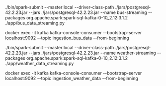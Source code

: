 ./bin/spark-submit --master local --driver-class-path ./jars/postgresql-42.2.23.jar --jars ./jars/postgresql-42.2.23.jar --name bus-streaming --packages org.apache.spark:spark-sql-kafka-0-10_2.12:3.1.2 ./app/bus_data_streaming.py

docker exec -it kafka kafka-console-consumer --bootstrap-server localhost:9092 --topic ingestion_bus_data --from-beginning

./bin/spark-submit --master local --driver-class-path ./jars/postgresql-42.2.23.jar --jars ./jars/postgresql-42.2.23.jar --name weather-streaming --packages org.apache.spark:spark-sql-kafka-0-10_2.12:3.1.2 ./app/weather_data_streaming.py

docker exec -it kafka kafka-console-consumer --bootstrap-server localhost:9092 --topic ingestion_weather_data --from-beginning